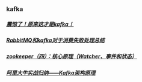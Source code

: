 ### kafka
##### [震惊了！原来这才是kafka！][1]
##### [RabbitMQ和kafka对于消费失败处理总结][2]
##### [zookeeper（四）：核心原理（Watcher、事件和状态）][3]
##### [阿里大牛实战归纳——Kafka架构原理][4]
[1]: https://www.jianshu.com/p/d3e963ff8b70
[2]: https://www.jianshu.com/p/ec5d9b966f2e
[3]: https://www.cnblogs.com/shamo89/p/9787176.html
[4]:https://www.songma.com/news/txtlist_i3441v.html